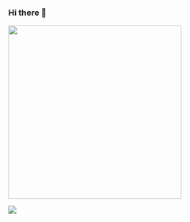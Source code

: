 ### Hi there 👋

<p>
  <a href="https://vaunt.dev">
    <img src="https://api.vaunt.dev/v1/github/entities/jeff1010322/contributions?format=svg&private=true" width="350" />
  </a>
</p>

<p>
  <a href="https://vaunt.dev">
    <img src="https://api.vaunt.dev/v1/github/entities/jeff1010322/achievements?format=svg&limit=4"/>
  </a>
</p>
